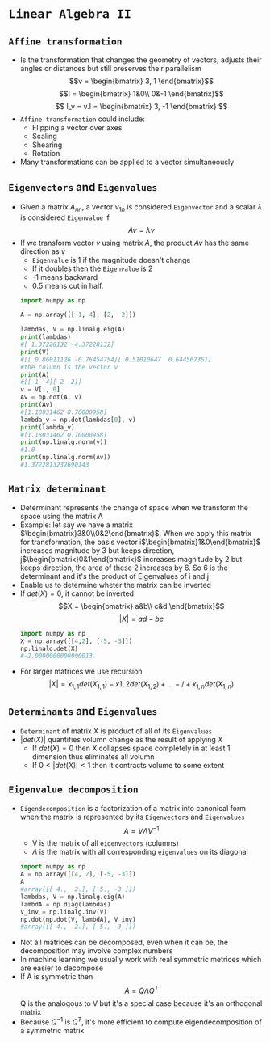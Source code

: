 # `Linear Algebra II`

## `Affine transformation`

- Is the transformation that changes the geometry of vectors, adjusts their angles or distances but still preserves their parallelism
  $$v = \begin{bmatrix}
    3, 1
  \end{bmatrix}$$ 
  $$I = \begin{bmatrix}
    1&0\\
    0&-1
  \end{bmatrix}$$
  $$
    I_v = v.I = \begin{bmatrix}
    3, -1
    \end{bmatrix}
  $$
- `Affine transformation` could include:
  - Flipping a vector over axes
  - Scaling
  - Shearing
  - Rotation
- Many transformations can be applied to a vector simultaneously 

## `Eigenvectors` and `Eigenvalues`
- Given a matrix $A_{nn}$, a vector $v_{1n}$ is considered `Eigenvector` and a scalar $\lambda$ is considered `Eigenvalue` if
  $$Av = \lambda v$$
- If we transform vector $v$ using matrix $A$, the product $Av$ has the same direction as $v$
  - `Eigenvalue` is 1 if the magnitude doesn't change
  - If it doubles then the `Eigenvalue` is 2
  - -1 means backward
  - 0.5 means cut in half.
  ```python
  import numpy as np

  A = np.array([[-1, 4], [2, -2]])

  lambdas, V = np.linalg.eig(A)
  print(lambdas)
  #[ 1.37228132 -4.37228132]
  print(V)
  #[[ 0.86011126 -0.76454754][ 0.51010647  0.64456735]]
  #the column is the vector v
  print(A)
  #[[-1  4][ 2 -2]]
  v = V[:, 0]
  Av = np.dot(A, v)
  print(Av)
  #[1.18031462 0.70000958]
  lambda_v = np.dot(lambdas[0], v)
  print(lambda_v)
  #[1.18031462 0.70000958]
  print(np.linalg.norm(v))
  #1.0
  print(np.linalg.norm(Av))
  #1.3722813232690143
  ```
## `Matrix determinant`
- Determinant represents the change of space when we transform the space using the matrix A
- Example: let say we have a matrix $\begin{bmatrix}3&0\\0&2\end{bmatrix}$. When we apply this matrix for transformation, the basis vector i$\begin{bmatrix}1&0\end{bmatrix}$ increases magnitude by 3 but keeps direction, j$\begin{bmatrix}0&1\end{bmatrix}$ increases magnitude by 2 but keeps direction, the area of these 2 increases by 6. So 6 is the determinant and it's the product of Eigenvalues of i and j
- Enable us to determine wheter the matrix can be inverted
- If $det(X)=0$, it cannot be inverted
  $$X = \begin{bmatrix}
    a&b\\
    c&d
  \end{bmatrix}$$
  $$
    \vert X \vert = ad-bc
  $$
  ```python
  import numpy as np
  X = np.array([[4,2], [-5, -3]])
  np.linalg.det(X)
  #-2.0000000000000013
  ```
- For larger matrices we use recursion
  $$
  \vert X \vert = x_{1,1}det(X_{1,1}) - x{1,2}det(X_{1,2}) + ... -/+ x_{1,n}det(X_{1,n})
  $$

## `Determinants` and `Eigenvalues`
- `Determinant` of matrix X is product of all of its `Eigenvalues`
- $\vert det(X) \vert$ quantifies volumn change as the result of applying $X$
  - If $det(X) = 0$ then X collapses space completely in at least 1 dimension thus eliminates all volumn
  - If $0 < \vert det(X) \vert < 1$ then it contracts volume to some extent


## `Eigenvalue decomposition`
- `Eigendecomposition` is a factorization of a matrix into canonical form when the matrix is represented by its `Eigenvectors` and `Eigenvalues`
  $$A = V \Lambda V^{-1}$$
  - V is the matrix of all `eigenvectors` (columns)
  - $\Lambda$ is the matrix with all corresponding `eigenvalues` on its diagonal
  ```python
  import numpy as np
  A = np.array([[4, 2], [-5, -3]])
  A
  #array([[ 4.,  2.], [-5., -3.]])
  lambdas, V = np.linalg.eig(A)
  lambdA = np.diag(lambdas)
  V_inv = np.linalg.inv(V)
  np.dot(np.dot(V, lambdA), V_inv)
  #array([[ 4.,  2.], [-5., -3.]])
  ```
- Not all matrices can be decomposed, even when it can be, the decomposition may involve complex numbers
- In machine learning we usually work with real symmetric metrices which are easier to decompose
- If A is symmetric then
  $$A = Q\Lambda Q^{T}$$
  Q is the analogous to V but it's a special case because it's an orthogonal matrix
- Because $Q^{-1}$ is $Q^T$, it's more efficient to compute eigendecomposition of a symmetric matrix
